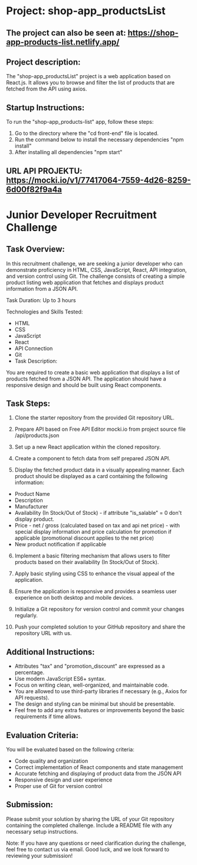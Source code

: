 # Project: shop-app_productsList

## The project can also be seen at: https://shop-app-products-list.netlify.app/

## Project description:
The "shop-app_productsList" project is a web application based on React.js. It allows you to browse and filter the list of products that are fetched from the API using axios.

## Startup Instructions:

To run the "shop-app_products-list" app, follow these steps:

1. Go to the directory where the "cd front-end" file is located.
2. Run the command below to install the necessary dependencies "npm install"
3. After installing all dependencies "npm start"

## URL API PROJEKTU: https://mocki.io/v1/77417064-7559-4d26-8259-6d00f82f9a4a





# Junior Developer Recruitment Challenge

## Task Overview:

In this recruitment challenge, we are seeking a junior developer who can demonstrate proficiency in HTML, CSS, JavaScript, React, API integration, and version control using Git. The challenge consists of creating a simple product listing web application that fetches and displays product information from a JSON API.

Task Duration: Up to 3 hours

Technologies and Skills Tested:

- HTML
- CSS
- JavaScript
- React
- API Connection
- Git
- Task Description:

You are required to create a basic web application that displays a list of products fetched from a JSON API. The application should have a responsive design and should be built using React components.

## Task Steps:

1. Clone the starter repository from the provided Git repository URL.

2. Prepare API based on Free API Editor mocki.io from project source file /api/products.json

3. Set up a new React application within the cloned repository.

4. Create a component to fetch data from self prepared JSON API.

5. Display the fetched product data in a visually appealing manner. Each product should be displayed as a card containing the following information:

- Product Name
- Description
- Manufacturer
- Availability (In Stock/Out of Stock) - if attribute "is_salable" = 0 don't display product.
- Price - net / gross (calculated based on tax and api net price) - with special display information and price calculation for promotion if applicable (promotional discount applies to the net price)
- New product notification if applicable

6. Implement a basic filtering mechanism that allows users to filter products based on their availability (In Stock/Out of Stock).

7. Apply basic styling using CSS to enhance the visual appeal of the application.

8. Ensure the application is responsive and provides a seamless user experience on both desktop and mobile devices.

9. Initialize a Git repository for version control and commit your changes regularly.

10. Push your completed solution to your GitHub repository and share the repository URL with us.

## Additional Instructions:

- Attributes "tax" and "promotion_discount" are expressed as a percentage.
- Use modern JavaScript ES6+ syntax.
- Focus on writing clean, well-organized, and maintainable code.
- You are allowed to use third-party libraries if necessary (e.g., Axios for API requests).
- The design and styling can be minimal but should be presentable.
- Feel free to add any extra features or improvements beyond the basic requirements if time allows.

## Evaluation Criteria:

You will be evaluated based on the following criteria:

- Code quality and organization
- Correct implementation of React components and state management
- Accurate fetching and displaying of product data from the JSON API
- Responsive design and user experience
- Proper use of Git for version control

## Submission:

Please submit your solution by sharing the URL of your Git repository containing the completed challenge. Include a README file with any necessary setup instructions.

Note: If you have any questions or need clarification during the challenge, feel free to contact us via email. Good luck, and we look forward to reviewing your submission!

